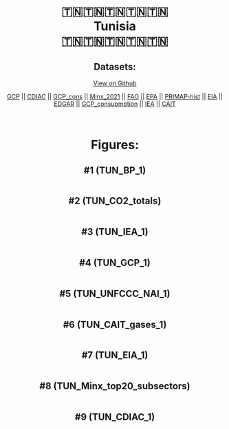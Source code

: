 
<center>
<h1 align="center">
🇹🇳🇹🇳🇹🇳🇹🇳🇹🇳
<br>
Tunisia
<br>
🇹🇳🇹🇳🇹🇳🇹🇳🇹🇳
</h1>
<h2>Datasets:</h2>
<p><a href="https://github.com/dquintani/GreenhouseData/tree/master/country_data/TUN_Tunisia/data">View on Github</a>
<br></p><p><a href="data/TUN_GCP.csv">GCP</a> || <a href="data/TUN_CDIAC.csv">CDIAC</a> || <a href="data/TUN_GCP_cons.csv">GCP_cons</a> || <a href="data/TUN_Minx_2021.csv">Minx_2021</a> || <a href="data/TUN_FAO.csv">FAO</a> || <a href="data/TUN_EPA.csv">EPA</a> || <a href="data/TUN_PRIMAP-hist.csv">PRIMAP-hist</a> || <a href="data/TUN_EIA.csv">EIA</a> || <a href="data/TUN_EDGAR.csv">EDGAR</a> || <a href="data/TUN_GCP_consupmption.csv">GCP_consupmption</a> || <a href="data/TUN_IEA.csv">IEA</a> || <a href="data/TUN_CAIT.csv">CAIT</a></p><p><br></p>
<h1>Figures:</h1><h2>#1 (TUN_BP_1)</h2>
<p><img alt="" src="figures/TUN_BP_1.png" /></p><h2>#2 (TUN_CO2_totals)</h2>
<p><img alt="" src="figures/TUN_CO2_totals.png" /></p><h2>#3 (TUN_IEA_1)</h2>
<p><img alt="" src="figures/TUN_IEA_1.png" /></p><h2>#4 (TUN_GCP_1)</h2>
<p><img alt="" src="figures/TUN_GCP_1.png" /></p><h2>#5 (TUN_UNFCCC_NAI_1)</h2>
<p><img alt="" src="figures/TUN_UNFCCC_NAI_1.png" /></p><h2>#6 (TUN_CAIT_gases_1)</h2>
<p><img alt="" src="figures/TUN_CAIT_gases_1.png" /></p><h2>#7 (TUN_EIA_1)</h2>
<p><img alt="" src="figures/TUN_EIA_1.png" /></p><h2>#8 (TUN_Minx_top20_subsectors)</h2>
<p><img alt="" src="figures/TUN_Minx_top20_subsectors.png" /></p><h2>#9 (TUN_CDIAC_1)</h2>
<p><img alt="" src="figures/TUN_CDIAC_1.png" /></p>
